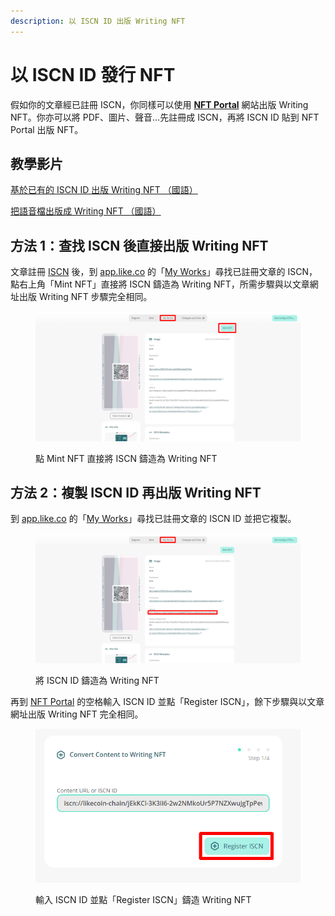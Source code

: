 ```yaml
---
description: 以 ISCN ID 出版 Writing NFT
---
```


# 以 ISCN ID 發行 NFT

假如你的文章經已註冊 ISCN，你同樣可以使用 [**NFT Portal**](https://app.like.co/nft/url) 網站出版 Writing NFT。你亦可以將 PDF、圖片、聲音…先註冊成 ISCN，再將 ISCN ID 貼到 NFT Portal 出版 NFT。

## 教學影片

[基於已有的 ISCN ID 出版 Writing NFT （國語）](https://www.youtube.com/watch?v=X0uLaPOkucA)

[把語音檔出版成 Writing NFT （國語）](https://www.youtube.com/watch?v=YkVZzYVeT\_E)

## 方法 1：查找 ISCN 後直接出版 Writing NFT

文章註冊 [ISCN](../../decentralized-publishing/what-is-iscn.md) 後，到 [app.like.co](https://app.like.co/) 的「[My Works](https://app.like.co/works)」尋找已註冊文章的 ISCN，點右上角「Mint NFT」直接將 ISCN 鑄造為 Writing NFT，所需步驟與以文章網址出版 Writing NFT 步驟完全相同。

<figure><img src="../../../.gitbook/assets/NFT Portal ISCN 4.png" alt=""><figcaption><p>點 Mint NFT 直接將 ISCN 鑄造為 Writing NFT</p></figcaption></figure>

## 方法 2：複製 ISCN ID 再出版 Writing NFT

到 [app.like.co](https://app.like.co/) 的「[My Works](https://app.like.co/works)」尋找已註冊文章的 ISCN ID 並把它複製。

<figure><img src="../../../.gitbook/assets/NFT Portal ISCN 2.png" alt=""><figcaption><p>將 ISCN ID 鑄造為 Writing NFT</p></figcaption></figure>

再到 [NFT Portal](https://app.like.co/nft/url) 的空格輸入 ISCN ID 並點「Register ISCN」，餘下步驟與以文章網址出版 Writing NFT 完全相同。

<figure><img src="../../../.gitbook/assets/NFT Portal ISCN 3.png" alt=""><figcaption><p>輸入 ISCN ID 並點「Register ISCN」鑄造 Writing NFT</p></figcaption></figure>
